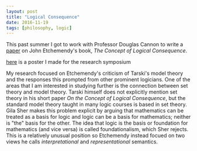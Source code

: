 ```yaml
---
layout: post
title: "Logical Consequence"
date: 2016-11-19
tags: [philosophy, logic]
---
```


This past summer I got to work with Professor Douglas Cannon to write a [paper](http://soundideas.pugetsound.edu/summer_research/276) on John Etchemendy's book, *The Concept of Logical Consequence*.

[here](/assets/logic_poster.pdf) is a poster I made for the research symposium


My research focused on Etchemendy's criticism of Tarski's model theory and the responses this prompted from other prominent logicians. One of the areas that I am interested in studying further is the connection between set theory and model theory. Tarski himself does not explicitly mention set theory in his short paper *On the Concept of Logical Consequence*, but the standard model theory taught in many logic courses is based in set theory. Gila Sher makes this problem explicit by arguing that mathematics can be treated as a basis for logic and logic can be a basis for mathematics; neither is "the" basis for the other. The idea that logic is the basis or foundation for mathematics (and vice versa) is called foundationalism, which Sher rejects. This is a relatively unusual position so Etchemendy instead focued on two views he calls *interpretational* and *representational* semantics.
